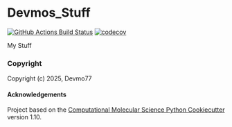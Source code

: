 Devmos_Stuff
==============================
[//]: # (Badges)
[![GitHub Actions Build Status](https://github.com/REPLACE_WITH_OWNER_ACCOUNT/devmos_stuff/workflows/CI/badge.svg)](https://github.com/REPLACE_WITH_OWNER_ACCOUNT/devmos_stuff/actions?query=workflow%3ACI)
[![codecov](https://codecov.io/gh/REPLACE_WITH_OWNER_ACCOUNT/Devmos_Stuff/branch/main/graph/badge.svg)](https://codecov.io/gh/REPLACE_WITH_OWNER_ACCOUNT/Devmos_Stuff/branch/main)


My Stuff

### Copyright

Copyright (c) 2025, Devmo77


#### Acknowledgements
 
Project based on the 
[Computational Molecular Science Python Cookiecutter](https://github.com/molssi/cookiecutter-cms) version 1.10.
